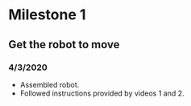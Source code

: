 # Milestone 1
## Get the robot to move
### 4/3/2020
- Assembled robot.
- Followed instructions provided by videos 1 and 2.